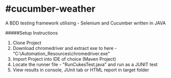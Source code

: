 #cucumber-weather
===========================

A BDD testing framework utilising - Selenium and Cucumber written in JAVA

#####Setup Instructions

1. Clone Project
2. Download chromedriver and extract exe to here - "C:\\Automation_Resources\chromedriver.exe"
3. Import Project into IDE of choice (Maven Project)
4. Locate the runner file - "RunCukesTest.java" and run as a JUNIT test
5. View results in console, JUnit tab or HTML report in target folder
